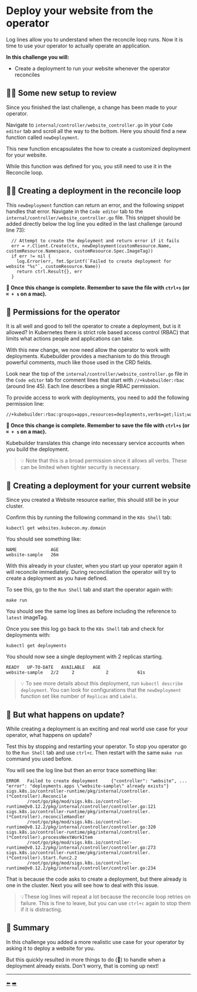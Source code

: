 # Deploy your website from the operator

Log lines allow you to understand when the reconcile loop runs. Now it is time to use your operator to actually operate an application.

**In this challenge you will:**
* Create a deployment to run your website whenever the operator reconciles


## 🕵🏿 Some new setup to review

Since you finished the last challenge, a change has been made to your operator.

Navigate to `internal/controller/website_controller.go` in your `Code editor` tab and scroll all the way to the bottom. Here you should find a new function called `newDeployment`.

This new function encapsulates the how to create a customized deployment for your website.

While this function was defined for you, you still need to use it in the Reconcile loop.


## ✍🏾 Creating a deployment in the reconcile loop

This `newDeployment` function can return an error, and the following snippet handles that error. Navigate in the `Code editor` tab to the `internal/controller/website_controller.go` file. This snippet should be added directly below the log line you edited in the last challenge (around line 73):
```
  // Attempt to create the deployment and return error if it fails
  err = r.Client.Create(ctx, newDeployment(customResource.Name, customResource.Namespace, customResource.Spec.ImageTag))
  if err != nil {
    log.Error(err, fmt.Sprintf(`Failed to create deployment for website "%s"`, customResource.Name))
    return ctrl.Result{}, err
  }
```

**💾 Once this change is complete. Remember to save the file with `ctrl+s` (or `⌘ + s` on a mac).**


## 🛂 Permissions for the operator

It is all well and good to tell the operator to create a deployment, but is it allowed? In Kubernetes there is strict role based access control (RBAC) that limits what actions people and applications can take.

With this new change, we now need allow the operator to work with deployments. Kubebuilder provides a mechanism to do this through powerful comments, much like those used in the CRD fields.

Look near the top of the `internal/controller/website_controller.go` file in the `Code editor` tab for comment lines that start with `//+kubebuilder:rbac` (around line 45). Each line describes a single RBAC permission.

To provide access to work with deployments, you need to add the following permission line:
```
//+kubebuilder:rbac:groups=apps,resources=deployments,verbs=get;list;watch;create;update;patch;delete
```

**💾 Once this change is complete. Remember to save the file with `ctrl+s` (or `⌘ + s` on a mac).**

Kubebuilder translates this change into necessary service accounts when you build the deployment.

> 💡 Note that this is a broad permission since it allows all verbs. These can be limited when tighter security is necessary.


## 🧞 Creating a deployment for your current website

Since you created a Website resource earlier, this should still be in your cluster.

Confirm this by running the following command in the `K8s Shell` tab:
```
kubectl get websites.kubecon.my.domain
```

You should see something like:
```
NAME             AGE
website-sample   26m
```

With this already in your cluster, when you start up your operator again it will reconcile immediately. During reconciliation the operator will try to create a deployment as you have defined.

To see this, go to the `Run Shell` tab and start the operator again with:
```
make run
```

You should see the same log lines as before including the reference to `latest` imageTag.

Once you see this log go back to the `K8s Shell` tab and check for deployments with:
```
kubectl get deployments
```

You should now see a single deployment with 2 replicas starting.
```
READY   UP-TO-DATE   AVAILABLE   AGE
website-sample   2/2     2            2           61s
```

> 💡 To see more details about this deployment, run `kubectl describe deployment`. You can look for configurations that the `newDeployment` function set like number of `Replicas` and `Labels`.


## 🧨 But what happens on update?

While creating a deployment is an exciting and real world use case for your operator, what happens on update?

Test this by stopping and restarting your operator. To stop you operator go to the `Run Shell` tab and use `ctrl+c`. Then restart with the same `make run` command you used before.

You will see the log line but then an error trace something like:

```
ERROR   Failed to create deployment     {"controller": "website", ... "error": "deployments.apps \"website-sample\" already exists"}
sigs.k8s.io/controller-runtime/pkg/internal/controller.(*Controller).Reconcile
        /root/go/pkg/mod/sigs.k8s.io/controller-runtime@v0.12.2/pkg/internal/controller/controller.go:121
sigs.k8s.io/controller-runtime/pkg/internal/controller.(*Controller).reconcileHandler
        /root/go/pkg/mod/sigs.k8s.io/controller-runtime@v0.12.2/pkg/internal/controller/controller.go:320
sigs.k8s.io/controller-runtime/pkg/internal/controller.(*Controller).processNextWorkItem
        /root/go/pkg/mod/sigs.k8s.io/controller-runtime@v0.12.2/pkg/internal/controller/controller.go:273
sigs.k8s.io/controller-runtime/pkg/internal/controller.(*Controller).Start.func2.2
        /root/go/pkg/mod/sigs.k8s.io/controller-runtime@v0.12.2/pkg/internal/controller/controller.go:234
```

That is because the code asks to create a deployment, but there already is one in the cluster. Next you will see how to deal with this issue.

> 💡These log lines will repeat a lot because the reconcile loop retries on failure. This is fine to leave, but you can use `ctrl+c` again to stop them if it is distracting.


## 📕 Summary

In this challenge you added a more realistic use case for your operator by asking it to deploy a website for you.

But this quickly resulted in more things to do (🥁) to handle when a deployment already exists. Don't worry, that is coming up next!


<hr>
<a href="../06-use-data-defined-in-the-crd-within-the-operator/">⬅️</a>
<a href="../08-view-your-website-by-including-a-service/">➡️</a>
